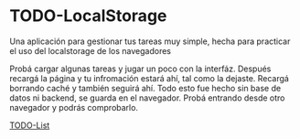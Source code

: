 # TODO-LocalStorage
Una aplicación para gestionar tus tareas muy simple, hecha para practicar el uso del localstorage de los navegadores

Probá cargar algunas tareas y jugar un poco con la interfáz. 
Después recargá la página y tu infromación estará ahí, tal como la dejaste. Recargá borrando caché y también seguirá ahí. 
Todo esto fue hecho sin base de datos ni backend, se guarda en el navegador. Probá entrando desde otro navegador y podrás comprobarlo.

[TODO-List](https://dariodigulio.github.io/TODO-LocalStorage/)
